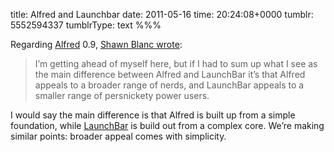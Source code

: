 title: Alfred and Launchbar
date: 2011-05-16
time: 20:24:08+0000
tumblr: 5552594337
tumblrType: text
%%%

Regarding [Alfred][AA] 0.9, [Shawn Blanc wrote][A0SB]:

> I’m getting ahead of myself here, but if I had to sum up what I see as the main difference between Alfred and LaunchBar it’s that Alfred appeals to a broader range of nerds, and LaunchBar appeals to a smaller range of persnickety power users.

I would say the main difference is that Alfred is built up from a simple foundation, while [LaunchBar][L] is build out from a complex core. We’re making similar points: broader appeal comes with simplicity.

[A0SB]: http://shawnblanc.net/2011/05/alfred-09/
[AA]: http://www.alfredapp.com/
[L]: http://www.obdev.at/products/launchbar/
